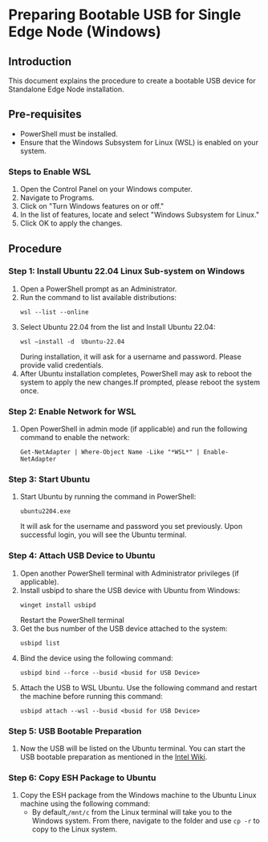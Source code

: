 # Preparing Bootable USB for Single Edge Node (Windows)

## Introduction

This document explains the procedure to create a bootable USB device for Standalone Edge Node installation.

## Pre-requisites

- PowerShell must be installed.
- Ensure that the Windows Subsystem for Linux (WSL) is enabled on your system.

### Steps to Enable WSL

1. Open the Control Panel on your Windows computer.
2. Navigate to Programs.
3. Click on "Turn Windows features on or off."
4. In the list of features, locate and select "Windows Subsystem for Linux."
5. Click OK to apply the changes.

## Procedure

### Step 1: Install Ubuntu 22.04 Linux Sub-system on Windows

1. Open a PowerShell prompt as an Administrator.
2. Run the command to list available distributions:
    ```shell
    wsl --list --online
3. Select Ubuntu 22.04 from the list and Install Ubuntu 22.04:
    ```shell
    wsl –install -d  Ubuntu-22.04
    ```
   During installation, it will ask for a username and password. Please provide valid credentials.
4. After Ubuntu installation completes, PowerShell may ask to reboot the system to apply the new changes.If prompted, please reboot the system once.

### Step 2: Enable Network for WSL

1. Open PowerShell in admin mode (if applicable) and run the following command to enable the network:
    ```shell
    Get-NetAdapter | Where-Object Name -Like "*WSL*" | Enable-NetAdapter

### Step 3: Start Ubuntu

1. Start Ubuntu by running the command in PowerShell:
    ```shell
    ubuntu2204.exe
    ```
   It will ask for the username and password you set previously. Upon successful login, you will see the Ubuntu terminal.

### Step 4: Attach USB Device to Ubuntu

1. Open another PowerShell terminal with Administrator privileges (if applicable).
2. Install usbipd to share the USB device with Ubuntu from Windows:
    ```shell
    winget install usbipd
    ```
    Restart the PowerShell terminal
3. Get the bus number of the USB device attached to the system:
    ```shell
    usbipd list
4. Bind the device using the following command:
    ```shell
    usbipd bind --force --busid <busid for USB Device>
5. Attach the USB to WSL Ubuntu. Use the following command and restart the machine before running this command:
    ```shell
    usbipd attach --wsl --busid <busid for USB Device>

### Step 5: USB Bootable Preparation

1. Now the USB will be listed on the Ubuntu terminal. You can start the USB bootable preparation as mentioned in the [Intel Wiki](https://wiki.ith.intel.com/pages/viewpage.action?pageId=3996554119#EdgeMicrovisorToolkitStandaloneNode-StandaloneEdgeNodeinstallationusingESCpackage).

### Step 6: Copy ESH Package to Ubuntu

1. Copy the ESH package from the Windows machine to the Ubuntu Linux machine using the following command:
    - By default,`/mnt/c` from the Linux terminal will take you to the Windows system. From there, navigate to the folder and use `cp -r` to copy to the Linux system.

